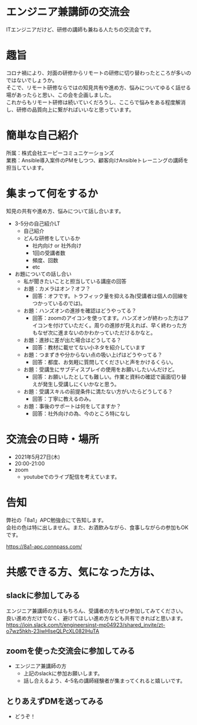 # エンジニア兼講師の交流会
ITエンジニアだけど、研修の講師も兼ねる人たちの交流会です。

# 趣旨
コロナ禍により、対面の研修からリモートの研修に切り替わったところが多いのではないでしょうか。  
そこで、リモート研修ならではの知見共有や進め方、悩みについてゆるく話せる場があったらと思い、この会を企画しました。  
これからもリモート研修は続いていくだろうし、ここらで悩みをある程度解消し、研修の品質向上に繋がればいいなと思っています。  

# 簡単な自己紹介
所属：株式会社エーピーコミュニケーションズ  
業務：Ansible導入案件のPMをしつつ、顧客向けAnsibleトレーニングの講師を担当しています。  

# 集まって何をするか
知見の共有や進め方、悩みについて話し合います。
- 3-5分の自己紹介LT
  - 自己紹介
  - どんな研修をしているか
    - 社内向け or 社外向け
    - 1回の受講者数
    - 頻度、回数
    - etc
- お題についての話し合い
  - 私が聞きたいことと担当している講座の回答
  - お題：カメラはオン？オフ？
    - 回答：オフです。トラフィック量を抑える為(受講者は個人の回線をつかっているのでは)。
  - お題：ハンズオンの進捗を確認はどうやってる？
    - 回答：zoomのアイコンを使ってます。ハンズオンが終わった方はアイコンを付けていただく。周りの進捗が見えれば、早く終わった方もなぜ次に進まないのかわかっていただけるかなと。
  - お題：進捗に差が出た場合はどうしてる？
    - 回答：教材に載せてない小ネタを紹介しています
  - お題：つまずきや分からない点の吸い上げはどうやってる？
    - 回答：都度、お気軽に質問してくださいと声をかけるくらい。
  - お題：受講生にサブディスプレイの使用をお願いしたいんだけど。
    - 回答：お願いしたとしても難しい。作業と資料の確認で画面切り替えが発生し受講しにくいかなと思う。
  - お題：受講スキルの前提条件に満たない方がいたらどうしてる？
    - 回答：丁寧に教えるのみ。
  - お題：事後のサポートは何をしてますか？
    - 回答：社外向けの為、今のところ特になし

# 交流会の日時・場所
- 2021年5月27日(木)
- 20:00-21:00
- zoom
  - youtubeでのライブ配信を考えています。

# 告知
弊社の「8a1」APC勉強会にて告知します。  
会社の色は特に出しません。また、お酒飲みながら、食事しながらの参加もOKです。  
  
https://8a1-apc.connpass.com/


# 共感できる方、気になった方は、

## slackに参加してみる
エンジニア兼講師の方はもちろん、受講者の方もぜひ参加してみてください。  
良い進め方だけでなく、避けてほしい進め方なども共有できればと思います。  
https://join.slack.com/t/engineersinst-mp04923/shared_invite/zt-o7wz5hkh-23iwHlseQLPcXL082lHuTA

## zoomを使った交流会に参加してみる
- エンジニア兼講師の方
  - 上記のslackに参加お願いします。
  - 話し合えるよう、4-5名の講師経験者が集まってくれると嬉しいです。

## とりあえずDMを送ってみる
- どうぞ！

